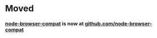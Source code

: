 # Moved
### [node-browser-compat](https://github.com/node-browser-compat) is now at [github.com/node-browser-compat](https://github.com/node-browser-compat)
